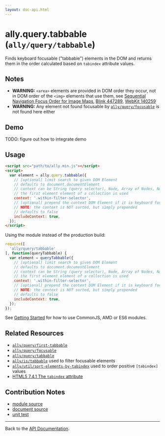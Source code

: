 ```yaml
---
layout: doc-api.html
---
```


# ally.query.tabbable (`ally/query/tabbable`)

Finds keyboard focusable ("tabbable") elements in the DOM and returns them in the order calculated based on `tabindex` attribute values.


## Notes

* **WARNING:** `<area>` elements are provided in DOM order they occur, not in DOM order of the `<img>` elements that use them, see [Sequential Navigation Focus Order for Image Maps](https://www.w3.org/Bugs/Public/show_bug.cgi?id=27787), [Blink 447289](https://code.google.com/p/chromium/issues/detail?id=447289), [WebKit 140259](https://bugs.webkit.org/show_bug.cgi?id=140259)
* **WARNING:** Any element not found focusable by [`ally/query/focusable`](focusable.md#Notes) is not found here either


## Demo

TODO: figure out how to integrate demo


## Usage

```html
<script src="path/to/ally.min.js"></script>
<script>
  var element = ally.query.tabbable({
    // [optional] limit search to given DOM Element
    // defaults to document.documentElement
    // context can be String (query selector), Node, Array of Nodes, NodeList, HTMLCollection
    // the first element element of a collection is used
    context: '.within-filter-selector',
    // [optional] prepend the context DOM Element if it is keyboard focusable
    // NOTE: the context is NOT sorted, but simply prepended
    // defaults to false
    includeContext: true,
  });
</script>
```

Using the module instead of the production build:

```js
require([
  'ally/query/tabbable'
], function(queryTabbable) {
  var element = queryTabbable({
    // [optional] limit search to given DOM Element
    // defaults to document.documentElement
    // context can be String (query selector), Node, Array of Nodes, NodeList, HTMLCollection
    // the first element element of a collection is used
    context: '.within-filter-selector',
    // [optional] prepend the context DOM Element if it is keyboard focusable
    // NOTE: the context is NOT sorted, but simply prepended
    // defaults to false
    includeContext: true,
  });
});
```

See [Getting Started](../../getting-started.md) for how to use CommonJS, AMD or ES6 modules.


## Related Resources

* [`ally/query/first-tabbable`](first-tabbable.md)
* [`ally/query/focusable`](focusable.md)
* [`ally/query/tabbable`](tabbable.md)
* [`ally/is/tabbable`](../is/tabbable.md) used to filter focusable elements
* [`ally/util/sort-elements-by-tabindex`](../util.md#sort-elements-by-tabindex) used to order positive `[tabindex]` values
* [HTML5 7.4.1 The `tabindex` attribute](http://www.w3.org/TR/html5/editing.html#sequential-focus-navigation-and-the-tabindex-attribute)


## Contribution Notes

* [module source](https://github.com/medialize/ally.js/blob/master/src/query/tabsequence.js)
* [document source](https://github.com/medialize/ally.js/blob/master/docs/api/query/tabsequence.md)
* [unit test](https://github.com/medialize/ally.js/blob/master/test/unit/query.tabsequence.test.js)


---

Back to the [API Documentation](../README.md).

